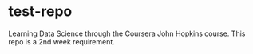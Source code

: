 # test-repo
Learning Data Science through the Coursera John Hopkins course. This repo is a 2nd week requirement.
